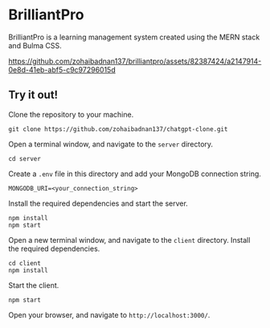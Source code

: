 # BrilliantPro
BrilliantPro is a learning management system created using the MERN stack and Bulma CSS.

https://github.com/zohaibadnan137/brilliantpro/assets/82387424/a2147914-0e8d-41eb-abf5-c9c97296015d

## Try it out!
Clone the repository to your machine. 
```
git clone https://github.com/zohaibadnan137/chatgpt-clone.git
```
Open a terminal window, and navigate to the ```server``` directory.
```
cd server
```
Create a ```.env``` file in this directory and add your MongoDB connection string.
```
MONGODB_URI=<your_connection_string>
```
Install the required dependencies and start the server.
```
npm install
npm start
```
Open a new terminal window, and navigate to the ```client``` directory. Install the required dependencies.
```
cd client
npm install
```
Start the client.
```
npm start
```
Open your browser, and navigate to ```http://localhost:3000/```.
